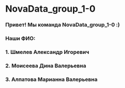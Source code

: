 # NovaData_group_1-0
### Привет! Мы команда NovaData_group_1-0 :)

### Наши ФИО:
### 1. Шмелев Александр Игоревич
### 2. Моисеева Дина Валерьевна
### 3. Алпатова Марианна Валерьевна